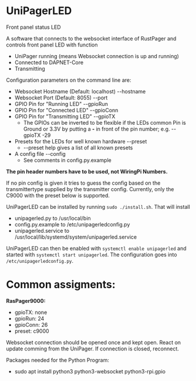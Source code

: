 # UniPagerLED
Front panel status LED

A software that connects to the websocket interface of RustPager and controls front panel LED with function
* UniPager running (means Websocket connection is up and running)
* Connected to DAPNET-Core
* Transmitting

Configuration parameters on the command line are:
* Websocket Hostname (Default: localhost) --hostname
* Websocket Port (Default: 8055) --port
* GPIO Pin for "Running LED"  --gpioRun
* GPIO Pin for "Connected LED" --gpioConn
* GPIO Pin for "Transmitting LED" --gpioTX
  * The GPIOs can be inverted to be flexible if the LEDs common Pin is Ground or 3.3V by putting a __-__ in front of the pin number; e.g. --gpioTX -29
* Presets for the LEDs for well known hardware --preset
  * --preset help gives a list of all known presets
* A config file --config
  * See comments in config.py.example

**The pin header numbers have to be used, __not__ WiringPi Numbers.**

If no pin config is given it tries to guess the config based on the transmittertype supplied by the transmitter config. Currently, only the C9000 with the preset below is supported.

UniPagerLED can be installed by running `sudo ./install.sh`. That will install
* unipagerled.py to /usr/local/bin
* config.py.example to /etc/unipagerledconfig.py
* unipagerled.service to /usr/local/lib/systemd/system/unipagerled.service

UniPagerLED can then be enabled with `systemctl enable unipagerled` and started with `systemctl start unipagerled`. The configuration goes into `/etc/unipagerledconfig.py`.

# Common assigments:
__RasPager9000:__
* gpioTX: none
* gpioRun: 24
* gpioConn: 26
* preset: c9000


Websocket connection should be opened once and kept open. React on update comming from the UniPager. If connection is closed, reconnect.

Packages needed for the Python Program:
* sudo apt install python3 python3-websocket python3-rpi.gpio
